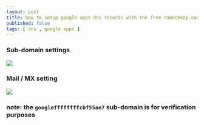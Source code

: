 ```yaml
--- 
layout: post
title: how to setup google apps dns records with the free namecheap.com dns hosting
published: false
tags: [ dns , google apps ]
---
```

### Sub-domain settings
![](http://i.minus.com/ibsvfEUimNJfTx.png)

### Mail / MX setting
![](http://i.minus.com/icWfsURlaHmJm.png)

### note: the `googleffffffffcbf55ae7` sub-domain is for verification purposes

